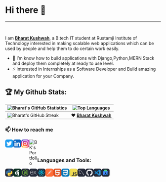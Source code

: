 # Hi there 👋 
----------------------------------------------------------------------------

<br>

I am **[Bharat Kushwah](https://www.linkedin.com/in/bharatkushwah407/)**, a B.tech IT student at Rustamji Institute of Technology interested in making scalable web applications which can be used by people and help them to do certain work easily.

- 🌱 I’m know how to build applications with Django,Python,MERN Stack and deploy them completely at ready to use level.
- ⚡ Interested in Internships as a Software Developer and Build amazing application for your Company.



## :trophy: My Github Stats:

| ![Bharat's GitHub Statistics](https://github-readme-stats.vercel.app/api?username=bharat407&show_icons=true) | ![Top Languages](https://github-readme-stats.vercel.app/api/top-langs/?username=bharat407) |
| --- | --- |
| ![Bharat's GitHub Streak](https://github-readme-streak-stats.herokuapp.com/?user=bharat407) |  **:heart: [Bharat Kushwah](https://www.linkedin.com/in/bharatkushwah407/)**





### 📫 How to reach me  

<a href="https://twitter.com/BharatK407">
  <img align="left" alt="BK | Twitter" width="26px" src="https://github.com/tandpfun/skill-icons/blob/main/icons/Twitter.svg" />
</a>
<a href="https://www.linkedin.com/in/bharatkushwah407/">
  <img align="left" alt="BK's LinkedIn" width="26px" src="https://github.com/tandpfun/skill-icons/blob/main/icons/LinkedIn.svg" />
</a>
<a href="https://www.instagram.com/bharatkushwah407/">
  <img align="left" alt="BK's Instagram" width="26px" src="https://github.com/tandpfun/skill-icons/blob/main/icons/Instagram.svg" />
</a>
<a href="https://bharat407.github.io/bharat1407/">
   <img align="left" alt="BK's Portfolio" width="26px" src="https://cdns.iconmonstr.com/wp-content/releases/preview/2018/240/iconmonstr-link-thin.png" />
  </a>
  
<br><br>

### Languages and Tools:



<img align="left" alt="Python" width="26px" src="https://github.com/tandpfun/skill-icons/blob/main/icons/Python-Dark.svg">
<img align="left" alt="Django" width="26px" src="https://github.com/tandpfun/skill-icons/blob/main/icons/Django.svg">
<img align="left" alt="NodeJS" width="26px" src="https://github.com/tandpfun/skill-icons/blob/main/icons/NodeJS-Dark.svg">
<img align="left" alt="express" width="26px" src="https://github.com/tandpfun/skill-icons/blob/main/icons/ExpressJS-Dark.svg">
<img align="left" alt="ReactJS" width="26px" src="https://github.com/tandpfun/skill-icons/blob/main/icons/React-Dark.svg">
<img align="left" alt="Postman" width="26px" src="https://github.com/tandpfun/skill-icons/blob/main/icons/Postman.svg">
<img align="left" alt="HTML5" width="26px" src="https://github.com/tandpfun/skill-icons/blob/main/icons/HTML.svg" />
<img align="left" alt="CSS3" width="26px" src="https://github.com/tandpfun/skill-icons/blob/main/icons/CSS.svg" />
<img align="left" alt="JavaScript" width="26px" src="https://github.com/tandpfun/skill-icons/blob/main/icons/JavaScript.svg" />
<img align="left" alt="MySQL" width="26px" src="https://github.com/tandpfun/skill-icons/blob/main/icons/MySQL-Dark.svg">
<img align="left" align="left" alt="GitHub" width="26px" src="https://github.com/tandpfun/skill-icons/blob/main/icons/Github-Dark.svg" />
<img align="left" alt="Visual Studio Code" width="26px" src="https://github.com/tandpfun/skill-icons/blob/main/icons/VSCode-Dark.svg" />
<img align="left" alt="Andriod Studio" width="26px" src="https://github.com/tandpfun/skill-icons/blob/main/icons/AndroidStudio-Dark.svg" />


<br />
<br />
